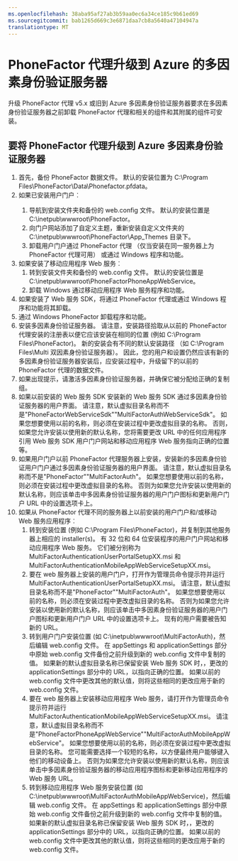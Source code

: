 ```yaml
---
ms.openlocfilehash: 38aba95af27ab3b59aa0ec6a34ce185c9b61ed69
ms.sourcegitcommit: bab1265d669c3e6871daa7cb8a5640a47104947a
translationtype: MT
---
```

<properties 
    pageTitle="PhoneFactor 代理升级到 Azure 的多因素身份验证服务器" 
    description="本文档介绍如何开始使用 Azure MFA 服务器以及如何从旧的 phonefactor 代理升级。" 
    services="multi-factor-authentication" 
    documentationCenter="" 
    authors="billmath" 
    manager="stevenpo" 
    editor="curtland"/>

<tags 
    ms.service="multi-factor-authentication" 
    ms.workload="identity" 
    ms.tgt_pltfrm="na" 
    ms.devlang="na" 
    ms.topic="article" 
    ms.date="08/24/2015" 
    ms.author="billmath"/>

# PhoneFactor 代理升级到 Azure 的多因素身份验证服务器

升级 PhoneFactor 代理 v5.x 或旧到 Azure 多因素身份验证服务器要求在多因素身份验证服务器之前卸载 PhoneFactor 代理和相关的组件和其附属的组件可安装。 

## 要将 PhoneFactor 代理升级到 Azure 多因素身份验证服务器
<ol>
<li>首先，备份 PhoneFactor 数据文件。 默认的安装位置为 C:\Program Files\PhoneFactor\Data\Phonefactor.pfdata。


<li>如果已安装用户门户︰</li>
<ol>
<li>导航到安装文件夹和备份的 web.config 文件。 默认的安装位置是 C:\inetpub\wwwroot\PhoneFactor。</li>


<li>向门户网站添加了自定义主题，重新安装自定义文件夹的 C:\inetpub\wwwroot\PhoneFactor\App_Themes 目录下。</li>


<li>卸载用户门户通过 PhoneFactor 代理 （仅当安装在同一服务器上为 PhoneFactor 代理可用） 或通过 Windows 程序和功能。</li></ol>




<li>如果安装了移动应用程序 Web 服务︰
<ol>
<li>转到安装文件夹和备份的 web.config 文件。 默认的安装位置是 C:\inetpub\wwwroot\PhoneFactorPhoneAppWebService。</li>
<li>卸载 Windows 通过移动应用程序 Web 服务程序和功能。</li></ol>

<li>如果安装了 Web 服务 SDK，将通过 PhoneFactor 代理或通过 Windows 程序和功能将其卸载。

<li>通过 Windows PhoneFactor 卸载程序和功能。

<li>安装多因素身份验证服务器。 请注意，安装路径拾取从以前的 PhoneFactor 代理安装的注册表以便它应该安装在相同的位置 (例如 C:\Program Files\PhoneFactor)。 新的安装会有不同的默认安装路径 （如 C:\Program Files\Multi 双因素身份验证服务器）。 因此，您的用户和设置仍然应该有新的多因素身份验证服务器安装后，应安装过程中，升级留下的以前的 PhoneFactor 代理的数据文件。

<li>如果出现提示，请激活多因素身份验证服务器，并确保它被分配给正确的复制组。

<li>如果以前安装的 Web 服务 SDK 安装新的 Web 服务 SDK 通过多因素身份验证服务器的用户界面。 请注意，默认虚拟目录名称而不是"PhoneFactorWebServiceSdk""MultiFactorAuthWebServiceSdk"。 如果您想要使用以前的名称，则必须在安装过程中更改虚拟目录的名称。 否则，如果您允许安装以使用新的默认名称，您将需要更改 URL 中的任何应用程序引用 Web 服务 SDK 用户门户网站和移动应用程序 Web 服务指向正确的位置等。

<li>如果用户门户以前 PhoneFactor 代理服务器上安装，安装新的多因素身份验证用户门户通过多因素身份验证服务器的用户界面。 请注意，默认虚拟目录名称而不是"PhoneFactor""MultiFactorAuth"。 如果您想要使用以前的名称，则必须在安装过程中更改虚拟目录的名称。 否则为如果您允许安装以使用新的默认名称，则应该单击中多因素身份验证服务器的用户门户图标和更新用户门户 URL 中的设置选项卡上。 

<li>如果从 PhoneFactor 代理不同的服务器上以前安装的用户门户和/或移动 Web 服务应用程序︰
<ol>
<li>转到安装位置 (例如 C:\Program Files\PhoneFactor)，并复制到其他服务器上相应的 installer(s)。 有 32 位和 64 位安装程序的用户门户网站和移动应用程序 Web 服务。 它们被分别称为 MultiFactorAuthenticationUserPortalSetupXX.msi 和 MultiFactorAuthenticationMobileAppWebServiceSetupXX.msi。</li>
<li>要在 web 服务器上安装的用户门户，打开作为管理员命令提示符并运行 MultiFactorAuthenticationUserPortalSetupXX.msi。 请注意，默认虚拟目录名称而不是"PhoneFactor""MultiFactorAuth"。 如果您想要使用以前的名称，则必须在安装过程中更改虚拟目录的名称。 否则为如果您允许安装以使用新的默认名称，则应该单击中多因素身份验证服务器的用户门户图标和更新用户门户 URL 中的设置选项卡上。 现有的用户需要被告知新的 URL。</li>
<li>转到用户门户安装位置 (如 C:\inetpub\wwwroot\MultiFactorAuth)，然后编辑 web.config 文件。 在 appSettings 和 applicationSettings 部分中原始 web.config 文件备份之前升级到新的 web.config 文件中复制的值。 如果新的默认虚拟目录名称已保留安装 Web 服务 SDK 时，，更改的 applicationSettings 部分中的 URL，以指向正确的位置。 如果以前的 web.config 文件中更改其他的默认值，则将这些相同的更改应用于新的 web.config 文件。</li>
<li>要在 web 服务器上安装移动应用程序 Web 服务，请打开作为管理员命令提示符并运行 MultiFactorAuthenticationMobileAppWebServiceSetupXX.msi。 请注意，默认虚拟目录名称而不是"PhoneFactorPhoneAppWebService""MultiFactorAuthMobileAppWebService"。 如果您想要使用以前的名称，则必须在安装过程中更改虚拟目录的名称。 您可能需要选择一个较短的名称，以方便最终用户能够键入他们的移动设备上。 否则为如果您允许安装以使用新的默认名称，则应该单击中多因素身份验证服务器的移动应用程序图标和更新移动应用程序的 Web 服务 URL。</li>
<li>转到移动应用程序 Web 服务安装位置 (如 C:\inetpub\wwwroot\MultiFactorAuthMobileAppWebService)，然后编辑 web.config 文件。 在 appSettings 和 applicationSettings 部分中原始 web.config 文件备份之前升级到新的 web.config 文件中复制的值。 如果新的默认虚拟目录名称已保留安装 Web 服务 SDK 时，，更改的 applicationSettings 部分中的 URL，以指向正确的位置。 如果以前的 web.config 文件中更改其他的默认值，则将这些相同的更改应用于新的 web.config 文件。</li></ol>


 


 